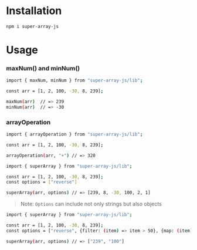 # Installation
```sh
npm i super-array-js
```

# Usage
### maxNum() and minNum()
```sh
import { maxNum, minNum } from "super-array-js/lib";

const arr = [1, 2, 100, -30, 8, 239];

maxNum(arr)  // => 239
minNum(arr)  // => -30
```

### arrayOperation

```sh
import { arrayOperation } from "super-array-js/lib";

const arr = [1, 2, 100, -30, 8, 239];

arrayOperation(arr, "+") // => 320
```

```sh
import { superArray } from "super-array-js/lib";

const arr = [1, 2, 100, -30, 8, 239];
const options = ["reverse"] 

superArray(arr, options) // => [239, 8, -30, 100, 2, 1]
```
> Note: `Options`  can include not only strings but also objects
```sh
import { superArray } from "super-array-js/lib";

const arr = [1, 2, 100, -30, 8, 239];
const options = ["reverse", {filter: (item) => item > 50}, {map: (item) => String(item)}];

superArray(arr, options) // => ["239", "100"]
```
